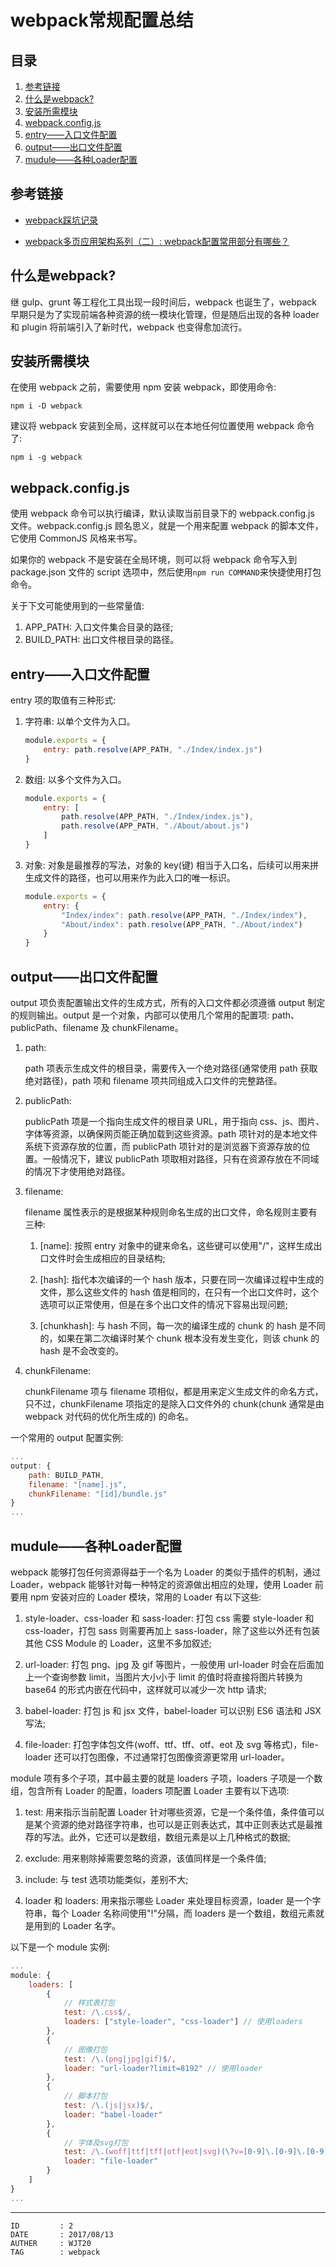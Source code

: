 
# webpack常规配置总结 #

## 目录 ##

1. [参考链接](#href1)
2. [什么是webpack?](#href2)
3. [安装所需模块](#href3)
4. [webpack.config.js](#href4)
5. [entry——入口文件配置](#href5)
6. [output——出口文件配置](#href6)
7. [mudule——各种Loader配置](#href7)

## <a name="href1">参考链接</a> ##

- [webpack踩坑记录](http://www.tuicool.com/articles/7NvYZbv)

- [webpack多页应用架构系列（二）: webpack配置常用部分有哪些？](https://segmentfault.com/a/1190000006863968)

## <a name="href2">什么是webpack?</a> ##

继 gulp、grunt 等工程化工具出现一段时间后，webpack 也诞生了，webpack 早期只是为了实现前端各种资源的统一模块化管理，但是随后出现的各种 loader 和 plugin 将前端引入了新时代，webpack 也变得愈加流行。

## <a name="href3">安装所需模块</a> ##

在使用 webpack 之前，需要使用 npm 安装 webpack，即使用命令:

```
npm i -D webpack
```

建议将 webpack 安装到全局，这样就可以在本地任何位置使用 webpack 命令了:

```
npm i -g webpack
```

## <a name="href4">webpack.config.js</a> ##

使用 webpack 命令可以执行编译，默认读取当前目录下的 webpack.config.js 文件。webpack.config.js 顾名思义，就是一个用来配置 webpack 的脚本文件，它使用 CommonJS 风格来书写。

如果你的 webpack 不是安装在全局环境，则可以将 webpack 命令写入到 package.json 文件的 script 选项中，然后使用`npm run COMMAND`来快捷使用打包命令。

关于下文可能使用到的一些常量值:

1. APP_PATH: 入口文件集合目录的路径;
2. BUILD_PATH: 出口文件根目录的路径。

## <a name="href5">entry——入口文件配置</a> ##

entry 项的取值有三种形式:

1. 字符串: 以单个文件为入口。

    ```js
    module.exports = {
        entry: path.resolve(APP_PATH, "./Index/index.js")
    }
    ```

2. 数组: 以多个文件为入口。

    ```js
    module.exports = {
        entry: [
            path.resolve(APP_PATH, "./Index/index.js"),
            path.resolve(APP_PATH, "./About/about.js")
        ]
    }
    ```

3. 对象: 对象是最推荐的写法，对象的 key(键) 相当于入口名，后续可以用来拼生成文件的路径，也可以用来作为此入口的唯一标识。

    ```js
    module.exports = {
        entry: {
            "Index/index": path.resolve(APP_PATH, "./Index/index"),
            "About/index": path.resolve(APP_PATH, "./About/index")
        }
    }
    ```

## <a name="href6">output——出口文件配置</a> ##

output 项负责配置输出文件的生成方式，所有的入口文件都必须遵循 output 制定的规则输出。output 是一个对象，内部可以使用几个常用的配置项: path、publicPath、filename 及 chunkFilename。

1. path:

    path 项表示生成文件的根目录，需要传入一个绝对路径(通常使用 path 获取绝对路径)，path 项和 filename 项共同组成入口文件的完整路径。

2. publicPath:

    publicPath 项是一个指向生成文件的根目录 URL，用于指向 css、js、图片、字体等资源，以确保网页能正确加载到这些资源。path 项针对的是本地文件系统下资源存放的位置，而 publicPath 项针对的是浏览器下资源存放的位置。一般情况下，建议 publicPath 项取相对路径，只有在资源存放在不同域的情况下才使用绝对路径。

3. filename:

    filename 属性表示的是根据某种规则命名生成的出口文件，命名规则主要有三种:

    1. [name]: 按照 entry 对象中的键来命名，这些键可以使用"/"，这样生成出口文件时会生成相应的目录结构;

    2. [hash]: 指代本次编译的一个 hash 版本，只要在同一次编译过程中生成的文件，那么这些文件的 hash 值是相同的，在只有一个出口文件时，这个选项可以正常使用，但是在多个出口文件的情况下容易出现问题;

    3. [chunkhash]: 与 hash 不同，每一次的编译生成的 chunk 的 hash 是不同的，如果在第二次编译时某个 chunk 根本没有发生变化，则该 chunk 的 hash 是不会改变的。

4. chunkFilename:

    chunkFilename 项与 filename 项相似，都是用来定义生成文件的命名方式，只不过，chunkFilename 项指定的是除入口文件外的 chunk(chunk 通常是由 webpack 对代码的优化所生成的) 的命名。

一个常用的 output 配置实例:

```js
...
output: {
    path: BUILD_PATH,
    filename: "[name].js",
    chunkFilename: "[id]/bundle.js"
}
...
```

## <a name="href7">mudule——各种Loader配置</a> ##

webpack 能够打包任何资源得益于一个名为 Loader 的类似于插件的机制，通过 Loader，webpack 能够针对每一种特定的资源做出相应的处理，使用 Loader 前要用 npm 安装对应的 Loader 模块，常用的 Loader 有以下这些:

1. style-loader、css-loader 和 sass-loader: 打包 css 需要 style-loader 和 css-loader，打包 sass 则需要再加上 sass-loader，除了这些以外还有包装其他 CSS Module 的 Loader，这里不多加叙述;

2. url-loader: 打包 png、jpg 及 gif 等图片，一般使用 url-loader 时会在后面加上一个查询参数 limit，当图片大小小于 limit 的值时将直接将图片转换为 base64 的形式内嵌在代码中，这样就可以减少一次 http 请求;

3. babel-loader: 打包 js 和 jsx 文件，babel-loader 可以识别 ES6 语法和 JSX 写法;

4. file-loader: 打包字体包文件(woff、ttf、tff、otf、eot 及 svg 等格式)，file-loader 还可以打包图像，不过通常打包图像资源更常用 url-loader。

module 项有多个子项，其中最主要的就是 loaders 子项，loaders 子项是一个数组，包含所有 Loader 的配置，loaders 项配置 Loader 主要有以下选项:

1. test: 用来指示当前配置 Loader 针对哪些资源，它是一个条件值，条件值可以是某个资源的绝对路径字符串，也可以是正则表达式，其中正则表达式是最推荐的写法。此外，它还可以是数组，数组元素是以上几种格式的数据;

2. exclude: 用来剔除掉需要忽略的资源，该值同样是一个条件值;

3. include: 与 test 选项功能类似，差别不大;

4. loader 和 loaders: 用来指示哪些 Loader 来处理目标资源，loader 是一个字符串，每个 Loader 名称间使用"!"分隔，而 loaders 是一个数组，数组元素就是用到的 Loader 名字。

以下是一个 module 实例:

```js
...
module: {
    loaders: [
        {
            // 样式表打包
            test: /\.css$/,
            loaders: ["style-loader", "css-loader"] // 使用loaders
        },
        {
            // 图像打包
            test: /\.(png|jpg|gif)$/,
            loader: "url-loader?limit=8192" // 使用loader
        },
        {
            // 脚本打包
            test: /\.(js|jsx)$/,
            loader: "babel-loader"
        },
        {
            // 字体及svg打包
            test: /\.(woff|ttf|tff|otf|eot|svg)(\?v=[0-9]\.[0-9]\.[0-9])?$/,
            loader: "file-loader"
        }
    ]
}
...
```

---

```
ID         : 2
DATE       : 2017/08/13
AUTHER     : WJT20
TAG        : webpack
```
